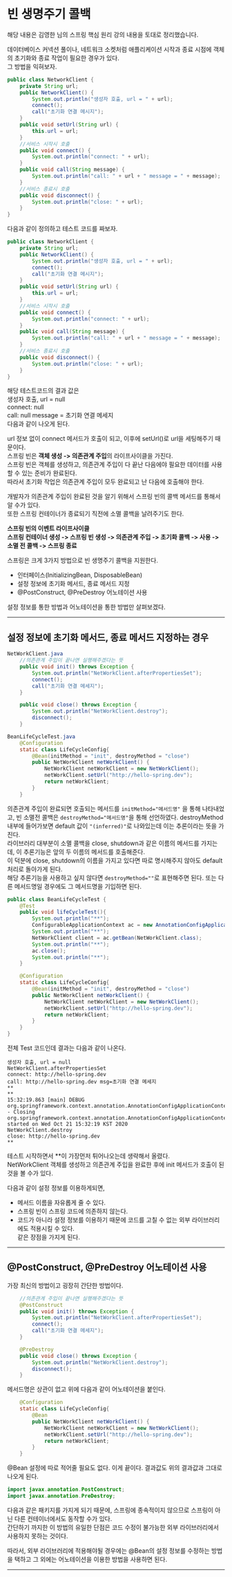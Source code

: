# 빈 생명주기 콜백
해당 내용은 김영한 님의 스프링 핵심 원리 강의 내용을 토대로 정리했습니다.  

데이터베이스 커넥션 풀이나, 네트워크 소켓처럼 애플리케이션 시작과 종료 시점에 객체의 초기화와 종료 작업이 필요한 경우가 있다.  
그 방법을 익혀보자.  

```java
public class NetworkClient {
    private String url;
    public NetworkClient() {
        System.out.println("생성자 호출, url = " + url);
        connect();
        call("초기화 연결 메시지");
    }
    public void setUrl(String url) {
        this.url = url;
    }
    //서비스 시작시 호출
    public void connect() {
        System.out.println("connect: " + url);
    }
    public void call(String message) {
        System.out.println("call: " + url + " message = " + message);
    }
    //서비스 종료시 호출
    public void disconnect() {
        System.out.println("close: " + url);
    }
}
```
다음과 같이 정의하고 테스트 코드를 짜보자.  
```java
public class NetworkClient {
    private String url;
    public NetworkClient() {
        System.out.println("생성자 호출, url = " + url);
        connect();
        call("초기화 연결 메시지");
    }
    public void setUrl(String url) {
        this.url = url;
    }
    //서비스 시작시 호출
    public void connect() {
        System.out.println("connect: " + url);
    }
    public void call(String message) {
        System.out.println("call: " + url + " message = " + message);
    }
    //서비스 종료시 호출
    public void disconnect() {
        System.out.println("close: " + url);
    }
}
```
해당 테스트코드의 결과 값은  
생성자 호출, url = null  
connect: null  
call: null message = 초기화 연결 메세지  
다음과 같이 나오게 된다.  

url 정보 없이 connect 메서드가 호출이 되고, 이후에 setUrl()로 url을 세팅해주기 때문이다.  
스프링 빈은 **객체 생성 -> 의존관계 주입**의 라이프사이클을 가진다.  
스프링 빈은 객체를 생성하고, 의존관계 주입이 다 끝난 다음에야 필요한 데이터를 사용할 수 있는 준비가 완료된다.  
따라서 초기화 작업은 의존관계 주입이 모두 완료되고 난 다음에 호출해야 한다.  

개발자가 의존관계 주입이 완료된 것을 알기 위해서 스프링 빈의 콜백 메서드를 통해서 알 수가 있다.  
또한 스프링 컨테이너가 종료되기 직전에 소멸 콜백을 날려주기도 한다.  

**스프링 빈의 이벤트 라이프사이클**  
**스프링 컨테이너 생성 -> 스프링 빈 생성 -> 의존관계 주입 -> 초기화 콜백 -> 사용 -> 소멸 전 콜백 -> 스프링 종료**  

스프링은 크게 3가지 방법으로 빈 생명주기 콜백을 지원한다.  
* 인터페이스(InitializingBean, DisposableBean)  
* 설정 정보에 초기화 메서드, 종료 메서드 지정  
* @PostConstruct, @PreDestroy 어노테이션 사용  

설정 정보를 통한 방법과 어노테이션을 통한 방법만 살펴보겠다.  
***
## 설정 정보에 초기화 메서드, 종료 메서드 지정하는 경우
```java
NetWorkClient.java
    //의존관계 주입이 끝나면 실행해주겠다는 뜻
    public void init() throws Exception {
        System.out.println("NetWorkClient.afterPropertiesSet");
        connect();
        call("초기화 연결 메세지");
    }

    public void close() throws Exception {
        System.out.println("NetWorkClient.destroy");
        disconnect();
    }

BeanLifeCycleTest.java
    @Configuration
    static class LifeCycleConfig{
        @Bean(initMethod = "init", destroyMethod = "close")
        public NetWorkClient netWorkClient() {
            NetWorkClient netWorkClient = new NetWorkClient();
            netWorkClient.setUrl("http://hello-spring.dev");
            return netWorkClient;
        }
    }
```
의존관계 주입이 완료되면 호출되는 메서드를 ``initMethod="메서드명"`` 을 통해 나타내었고, 빈 소멸전 콜백은 ``destroyMethod="메서드명"``을 통해 선언하였다.
destroyMethod 내부에 들어가보면 default 값이 ``"(inferred)"``로 나와있는데 이는 추론이라는 뜻을 가진다.  
라이브러리 대부분이 소멸 콜백을 close, shutdown과 같은 이름의 메서드를 가지는데, 이 추론기능은 앞의 두 이름의 메서드를 호출해준다.  
이 덕분에 close, shutdown의 이름을 가지고 있다면 따로 명시해주지 않아도 default 처리로 돌아가게 된다.  
해당 추론기능을 사용하고 싶지 않다면 ``destroyMethod=""``로 표현해주면 된다. 또는 다른 메서드명일 경우에도 그 메서드명을 기입하면 된다.  
```java
public class BeanLifeCycleTest {
    @Test
    public void lifeCycleTest(){
        System.out.println("**");
        ConfigurableApplicationContext ac = new AnnotationConfigApplicationContext(LifeCycleConfig.class);
        System.out.println("**");
        NetWorkClient client = ac.getBean(NetWorkClient.class);
        System.out.println("**");
        ac.close();
        System.out.println("**");
    }

    @Configuration
    static class LifeCycleConfig{
        @Bean(initMethod = "init", destroyMethod = "close")
        public NetWorkClient netWorkClient() {
            NetWorkClient netWorkClient = new NetWorkClient();
            netWorkClient.setUrl("http://hello-spring.dev");
            return netWorkClient;
        }
    }
}
```
전체 Test 코드인데 결과는 다음과 같이 나온다.  
```$xslt
생성자 호출, url = null
NetWorkClient.afterPropertiesSet
connect: http://hello-spring.dev
call: http://hello-spring.dev msg=초기화 연결 메세지
**
**
15:32:19.863 [main] DEBUG org.springframework.context.annotation.AnnotationConfigApplicationContext - Closing org.springframework.context.annotation.AnnotationConfigApplicationContext@4e096385, started on Wed Oct 21 15:32:19 KST 2020
NetWorkClient.destroy
close: http://hello-spring.dev
**
```
테스트 시작하면서 **이 가장먼저 튀어나오는데 생략해서 올렸다.  
NetWorkClient 객체를 생성하고 의존관계 주입을 완료한 후에 init 메서드가 호출이 된 것을 볼 수가 있다.  

다음과 같이 설정 정보를 이용하게되면,  
* 메서드 이름을 자유롭게 줄 수 있다.
* 스프링 빈이 스프링 코드에 의존하지 않는다.
* 코드가 아니라 설정 정보를 이용하기 때문에 코드를 고칠 수 없는 외부 라이브러리에도 적용시킬 수 있다.  
같은 장점을 가지게 된다.
***
## @PostConstruct, @PreDestroy 어노테이션 사용

가장 최신의 방법이고 굉장히 간단한 방법이다.  
```java
    //의존관계 주입이 끝나면 실행해주겠다는 뜻
    @PostConstruct
    public void init() throws Exception {
        System.out.println("NetWorkClient.afterPropertiesSet");
        connect();
        call("초기화 연결 메세지");
    }

    @PreDestroy
    public void close() throws Exception {
        System.out.println("NetWorkClient.destroy");
        disconnect();
    }
```
메서드명은 상관이 없고 위에 다음과 같이 어노테이션을 붙인다.  
```java
    @Configuration
    static class LifeCycleConfig{
        @Bean
        public NetWorkClient netWorkClient() {
            NetWorkClient netWorkClient = new NetWorkClient();
            netWorkClient.setUrl("http://hello-spring.dev");
            return netWorkClient;
        }
    }
```
@Bean 설정에 따로 적어줄 필요도 없다. 이게 끝이다. 결과값도 위의 결과값과 그대로 나오게 된다.  

```java
import javax.annotation.PostConstruct;
import javax.annotation.PreDestroy;
```
다음과 같은 패키지를 가지게 되기 때문에, 스프링에 종속적이지 않으므로 스프링이 아닌 다른 컨테이너에서도 동작할 수가 있다.  
간단하기 까지한 이 방법의 유일한 단점은 코드 수정이 불가능한 외부 라이브러리에서 사용하지 못하는 것이다.  

따라서, 외부 라이브러리에 적용해야될 경우에는 @Bean의 설정 정보를 수정하는 방법을 택하고 그 외에는 어노테이션을 이용한 방법을 사용하면 된다.
***
